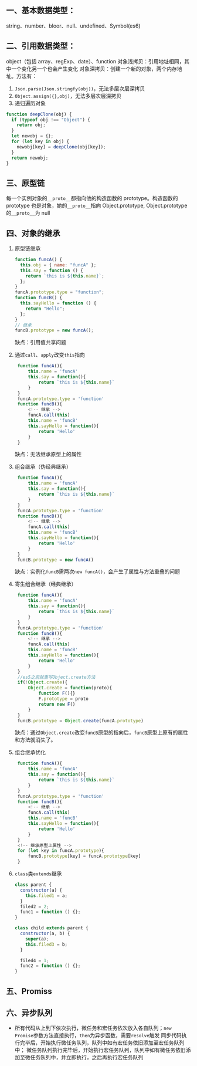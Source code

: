 ## 一、基本数据类型：

string、number、bloor、null、undefined、Symbol(es6)

## 二、引用数据类型：

object（包括 array、regExp、date）、function
对象浅拷贝：引用地址相同，其中一个变化另一个也会产生变化
对象深拷贝：创建一个新的对象，两个内存地址。方法有：

1. `Json.parse(Json.stringfy(obj))`，无法多层次层深拷贝
2. `Object.assign({},obj)`，无法多层次层深拷贝
3. 递归遍历对象

```js
function deepClone(obj) {
  if (typeof obj !== "Object") {
    return obj;
  }
  let newobj = {};
  for (let key in obj) {
    newobj[key] = deepClone(obj[key]);
  }
  return newobj;
}
```

## 三、原型链

每一个实例对象的`__proto__`都指向他的构造函数的 prototype。构造函数的 prototype 也是对象，她的`__proto__`指向 Object.prototype,
Object.prototype 的`__proto__`为 null

## 四、对象的继承

1. 原型链继承
   ```js
   function funcA() {
     this.obj = { name: "funcA" };
     this.say = function () {
       return `this is ${this.name}`;
     };
   }
   funcA.prototype.type = "function";
   function funcB() {
     this.sayHello = function () {
       return "Hello";
     };
   }
   // 继承
   funcB.prototype = new funcA();
   ```
   缺点：引用值共享问题
2. 通过`call`、`apply`改变`this`指向
   ```js
    function funcA(){
        this.name = 'funcA'
        this.say = function(){
            return `this is ${this.name}`
        }
    }
    funcA.prototype.type = 'function'
    function funcB(){
        <!-- 继承 -->
        funcA.call(this)
        this.name = 'funcB'
        this.sayHello = function(){
            return 'Hello'
        }
    }
   ```
   缺点：无法继承原型上的属性
3. 组合继承（伪经典继承）
   ```js
    function funcA(){
        this.name = 'funcA'
        this.say = function(){
            return `this is ${this.name}`
        }
    }
    funcA.prototype.type = 'function'
    function funcB(){
        <!-- 继承 -->
        funcA.call(this)
        this.name = 'funcB'
        this.sayHello = function(){
            return 'Hello'
        }
    }
    funcB.prototype = new funcA()
   ```
   缺点：实例化`funcB`需两次`new funcA()`，会产生了属性与方法重叠的问题
4. 寄生组合继承（经典继承）
   ```js
    function funcA(){
        this.name = 'funcA'
        this.say = function(){
            return `this is ${this.name}`
        }
    }
    funcA.prototype.type = 'function'
    function funcB(){
        <!-- 继承 -->
        funcA.call(this)
        this.name = 'funcB'
        this.sayHello = function(){
            return 'Hello'
        }
    }
    //es5之前就重写Object.create方法
    if(!Object.create){
        Object.create = function(proto){
            function F(){}
            F.prototype = proto
            return new F()
        }
    }
    funcB.prototype = Object.create(funcA.prototype)
   ```
   缺点：通过`Object.create`改变`funcB`原型的指向后，`funcB`原型上原有的属性和方法就消失了。
5. 组合继承优化
   ```js
    function funcA(){
        this.name = 'funcA'
        this.say = function(){
            return `this is ${this.name}`
        }
    }
    funcA.prototype.type = 'function'
    function funcB(){
        <!-- 继承 -->
        funcA.call(this)
        this.name = 'funcB'
        this.sayHello = function(){
            return 'Hello'
        }
    }
    <!-- 继承原型上属性 -->
    for (let key in funcA.prototype){
        funcB.prototype[key] = funcA.prototype[key]
    }
   ```
6. `class`类`extends`继承

   ```js
   class parent {
     constructor(a) {
       this.filed1 = a;
     }
     filed2 = 2;
     func1 = function () {};
   }

   class child extends parent {
     constructor(a, b) {
       super(a);
       this.filed3 = b;
     }

     filed4 = 1;
     func2 = function () {};
   }
   ```

## 五、Promiss

## 六、异步队列

- 所有代码从上到下依次执行，微任务和宏任务依次放入各自队列；`new Promise`参数方法直接执行，`then`为异步函数，需要`resolve`触发
  同步代码执行完毕后，开始执行微任务队列，队列中如有宏任务依旧添加至宏任务队列中；
  微任务队列执行完毕后，开始执行宏任务队列，队列中如有微任务依旧添加至微任务队列中，并立即执行，之后再执行宏任务队列
